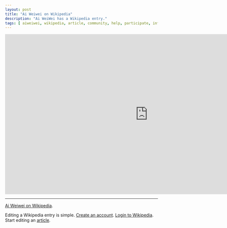 ```yaml
---
layout: post
title: "Ai Weiwei on Wikipedia"
description: "Ai WeiWei has a Wikipedia entry."
tags: [ aiweiwei, wikipedia, article, community, help, participate, information ]
---
```


&#x20;<iframe src="http://en.wikipedia.org/wiki/Ai_Weiwei" width="940" height="528" frameborder="0"> </iframe>

- - -

[Ai Weiwei on Wikipedia](http://en.wikipedia.org/wiki/Ai_Weiwei).

Editing a Wikipedia entry is simple. [Create an account](http://en.wikipedia.org/w/index.php?title=Special:UserLogin&returnto=Ai+Weiwei). [Login to Wikipedia](http://en.wikipedia.org/w/index.php?title=Special:UserLogin&returnto=Ai+Weiwei). Start editing an [article](http://en.wikipedia.org/wiki/Ai_Weiwei]).
